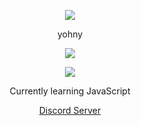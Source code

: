 <p align="center">  
<img src="https://media.discordapp.net/attachments/813341662545313832/813343404507267092/pokemon_pixel.gif">
</p>
<p align="center">
    yohny
<p align="center">  
<img src="https://komarev.com/ghpvc/?username=devyohny&color=grey">
</p>
    <p align="center">
  <img src="https://discord.c99.nl/widget/theme-4/838150992310435851.png" />
</p>
<p align="center">
Currently learning JavaScript
<p align="center">
    <a href="https://discord.gg/4nSYqZ8KAA">Discord Server</a>
